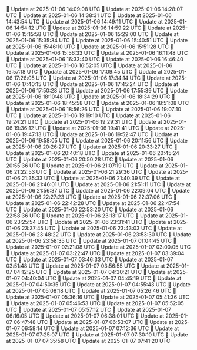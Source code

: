 🔄 Update at 2025-01-06 14:09:08 UTC
🔄 Update at 2025-01-06 14:28:07 UTC
🔄 Update at 2025-01-06 14:38:31 UTC
🔄 Update at 2025-01-06 14:43:54 UTC
🔄 Update at 2025-01-06 14:49:11 UTC
🔄 Update at 2025-01-06 14:54:12 UTC
🔄 Update at 2025-01-06 14:59:22 UTC
🔄 Update at 2025-01-06 15:15:58 UTC
🔄 Update at 2025-01-06 15:29:00 UTC
🔄 Update at 2025-01-06 15:35:34 UTC
🔄 Update at 2025-01-06 15:40:51 UTC
🔄 Update at 2025-01-06 15:46:10 UTC
🔄 Update at 2025-01-06 15:51:28 UTC
🔄 Update at 2025-01-06 15:56:33 UTC
🔄 Update at 2025-01-06 16:11:48 UTC
🔄 Update at 2025-01-06 16:33:40 UTC
🔄 Update at 2025-01-06 16:46:40 UTC
🔄 Update at 2025-01-06 16:52:05 UTC
🔄 Update at 2025-01-06 16:57:18 UTC
🔄 Update at 2025-01-06 17:09:45 UTC
🔄 Update at 2025-01-06 17:26:05 UTC
🔄 Update at 2025-01-06 17:34:14 UTC
🔄 Update at 2025-01-06 17:40:15 UTC
🔄 Update at 2025-01-06 17:45:24 UTC
🔄 Update at 2025-01-06 17:50:28 UTC
🔄 Update at 2025-01-06 17:55:39 UTC
🔄 Update at 2025-01-06 18:10:48 UTC
🔄 Update at 2025-01-06 18:34:29 UTC
🔄 Update at 2025-01-06 18:45:58 UTC
🔄 Update at 2025-01-06 18:51:08 UTC
🔄 Update at 2025-01-06 18:56:26 UTC
🔄 Update at 2025-01-06 19:07:10 UTC
🔄 Update at 2025-01-06 19:19:10 UTC
🔄 Update at 2025-01-06 19:24:21 UTC
🔄 Update at 2025-01-06 19:29:31 UTC
🔄 Update at 2025-01-06 19:36:12 UTC
🔄 Update at 2025-01-06 19:41:41 UTC
🔄 Update at 2025-01-06 19:47:13 UTC
🔄 Update at 2025-01-06 19:52:47 UTC
🔄 Update at 2025-01-06 19:58:05 UTC
🔄 Update at 2025-01-06 20:11:56 UTC
🔄 Update at 2025-01-06 20:26:27 UTC
🔄 Update at 2025-01-06 20:33:27 UTC
🔄 Update at 2025-01-06 20:40:18 UTC
🔄 Update at 2025-01-06 20:45:24 UTC
🔄 Update at 2025-01-06 20:50:28 UTC
🔄 Update at 2025-01-06 20:55:36 UTC
🔄 Update at 2025-01-06 21:07:19 UTC
🔄 Update at 2025-01-06 21:22:53 UTC
🔄 Update at 2025-01-06 21:29:36 UTC
🔄 Update at 2025-01-06 21:35:33 UTC
🔄 Update at 2025-01-06 21:40:39 UTC
🔄 Update at 2025-01-06 21:46:01 UTC
🔄 Update at 2025-01-06 21:51:11 UTC
🔄 Update at 2025-01-06 21:56:37 UTC
🔄 Update at 2025-01-06 22:09:04 UTC
🔄 Update at 2025-01-06 22:27:23 UTC
🔄 Update at 2025-01-06 22:37:06 UTC
🔄 Update at 2025-01-06 22:42:28 UTC
🔄 Update at 2025-01-06 22:47:54 UTC
🔄 Update at 2025-01-06 22:53:20 UTC
🔄 Update at 2025-01-06 22:58:36 UTC
🔄 Update at 2025-01-06 23:13:17 UTC
🔄 Update at 2025-01-06 23:25:54 UTC
🔄 Update at 2025-01-06 23:31:41 UTC
🔄 Update at 2025-01-06 23:37:45 UTC
🔄 Update at 2025-01-06 23:43:03 UTC
🔄 Update at 2025-01-06 23:48:22 UTC
🔄 Update at 2025-01-06 23:53:30 UTC
🔄 Update at 2025-01-06 23:58:35 UTC
🔄 Update at 2025-01-07 01:04:45 UTC
🔄 Update at 2025-01-07 02:21:08 UTC
🔄 Update at 2025-01-07 03:00:05 UTC
🔄 Update at 2025-01-07 03:22:47 UTC
🔄 Update at 2025-01-07 03:39:04 UTC
🔄 Update at 2025-01-07 03:46:33 UTC
🔄 Update at 2025-01-07 03:51:48 UTC
🔄 Update at 2025-01-07 03:56:55 UTC
🔄 Update at 2025-01-07 04:12:25 UTC
🔄 Update at 2025-01-07 04:30:21 UTC
🔄 Update at 2025-01-07 04:40:04 UTC
🔄 Update at 2025-01-07 04:45:19 UTC
🔄 Update at 2025-01-07 04:50:35 UTC
🔄 Update at 2025-01-07 04:55:43 UTC
🔄 Update at 2025-01-07 05:08:18 UTC
🔄 Update at 2025-01-07 05:26:46 UTC
🔄 Update at 2025-01-07 05:36:16 UTC
🔄 Update at 2025-01-07 05:41:36 UTC
🔄 Update at 2025-01-07 05:46:53 UTC
🔄 Update at 2025-01-07 05:52:05 UTC
🔄 Update at 2025-01-07 05:57:12 UTC
🔄 Update at 2025-01-07 06:16:05 UTC
🔄 Update at 2025-01-07 06:38:01 UTC
🔄 Update at 2025-01-07 06:47:48 UTC
🔄 Update at 2025-01-07 06:53:07 UTC
🔄 Update at 2025-01-07 06:58:14 UTC
🔄 Update at 2025-01-07 07:12:36 UTC
🔄 Update at 2025-01-07 07:25:07 UTC
🔄 Update at 2025-01-07 07:30:10 UTC
🔄 Update at 2025-01-07 07:35:58 UTC
🔄 Update at 2025-01-07 07:41:20 UTC
